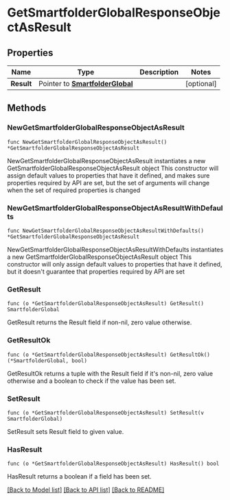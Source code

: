 # GetSmartfolderGlobalResponseObjectAsResult

## Properties

Name | Type | Description | Notes
------------ | ------------- | ------------- | -------------
**Result** | Pointer to [**SmartfolderGlobal**](SmartfolderGlobal.md) |  | [optional] 

## Methods

### NewGetSmartfolderGlobalResponseObjectAsResult

`func NewGetSmartfolderGlobalResponseObjectAsResult() *GetSmartfolderGlobalResponseObjectAsResult`

NewGetSmartfolderGlobalResponseObjectAsResult instantiates a new GetSmartfolderGlobalResponseObjectAsResult object
This constructor will assign default values to properties that have it defined,
and makes sure properties required by API are set, but the set of arguments
will change when the set of required properties is changed

### NewGetSmartfolderGlobalResponseObjectAsResultWithDefaults

`func NewGetSmartfolderGlobalResponseObjectAsResultWithDefaults() *GetSmartfolderGlobalResponseObjectAsResult`

NewGetSmartfolderGlobalResponseObjectAsResultWithDefaults instantiates a new GetSmartfolderGlobalResponseObjectAsResult object
This constructor will only assign default values to properties that have it defined,
but it doesn't guarantee that properties required by API are set

### GetResult

`func (o *GetSmartfolderGlobalResponseObjectAsResult) GetResult() SmartfolderGlobal`

GetResult returns the Result field if non-nil, zero value otherwise.

### GetResultOk

`func (o *GetSmartfolderGlobalResponseObjectAsResult) GetResultOk() (*SmartfolderGlobal, bool)`

GetResultOk returns a tuple with the Result field if it's non-nil, zero value otherwise
and a boolean to check if the value has been set.

### SetResult

`func (o *GetSmartfolderGlobalResponseObjectAsResult) SetResult(v SmartfolderGlobal)`

SetResult sets Result field to given value.

### HasResult

`func (o *GetSmartfolderGlobalResponseObjectAsResult) HasResult() bool`

HasResult returns a boolean if a field has been set.


[[Back to Model list]](../README.md#documentation-for-models) [[Back to API list]](../README.md#documentation-for-api-endpoints) [[Back to README]](../README.md)


